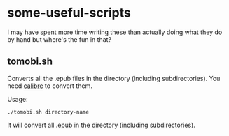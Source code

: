 # some-useful-scripts
I may have spent more time writing these than actually doing what they do by hand but where's the fun in that?

## tomobi.sh

Converts all the .epub files in the directory (including subdirectories). 
You need [calibre](https://calibre-ebook.com/) to convert them.

Usage:

```
./tomobi.sh directory-name
```

It will convert all .epub in the directory (including subdirectories). 
